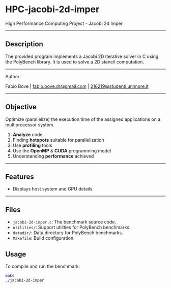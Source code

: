 # HPC-jacobi-2d-imper
High Performance Computing Project - Jacobi 2d Imper

--- 

## Description

The provided program implements a Jacobi 2D iterative solver in C using the PolyBench library.
It is used to solve a 2D stencil computation.

---
Author:

Fabio Bove | fabio.bove.dr@gmail.com | 216219@studenti.unimore.it

---

## Objective
Optimize (parallelize) the execution time of the assigned
applications on a multiprocessor system.

1. **Analyze** code
2. Finding **hotspots** suitable for parallelization
3. Use **profiling** tools
4. Use the **OpenMP** & **CUDA** programming model
5. Understanding **performance** achieved

---

## Features
- Displays host system and GPU details.

---
## Files
- `jacobi-2d-imper.c`: The benchmark source code.
- `utilities/`: Support utilities for PolyBench benchmarks.
- `datadir/`: Data directory for PolyBench benchmarks.
- `Makefile`: Build configuration.

## Usage
To compile and run the benchmark:
```bash
make
./jacobi-2d-imper
```